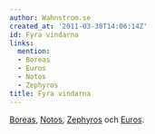 ```yaml
---
author: Wahnstrom.se
created_at: '2011-03-30T14:06:14Z'
id: Fyra vindarna
links:
  mention:
  - Boreas
  - Euros
  - Notos
  - Zephyros
title: Fyra vindarna
---
```


[Boreas], [Notos], [Zephyros] och [Euros].

  [Boreas]: Boreas
  [Notos]: Notos
  [Zephyros]: Zephyros
  [Euros]: Euros